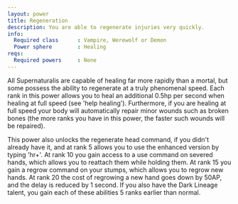 ```yaml
---
layout: power
title: Regeneration
description: You are able to regenerate injuries very quickly.
info:
  Required class      : Vampire, Werewolf or Demon
  Power sphere        : Healing
reqs:
  Required powers     : None
---
```


All Supernaturalis are capable of healing far more rapidly than a mortal, but
some possess the ability to regenerate at a truly phenomenal speed.  Each rank
in this power allows you to heal an additional 0.5hp per second when healing at
full speed (see 'help healing').  Furthermore, if you are healing at full speed
your body will automatically repair minor wounds such as broken bones (the more
ranks you have in this power, the faster such wounds will be repaired).

This power also unlocks the regenerate head command, if you didn't already have
it, and at rank 5 allows you to use the enhanced version by typing 'hr+'.  At
rank 10 you gain access to a use command on severed hands, which allows you
to reattach them while holding them.  At rank 15 you gain a regrow command on
your stumps, which allows you to regrow new hands.  At rank 20 the cost of
regrowing a new hand goes down by 50AP, and the delay is reduced by 1 second.
If you also have the Dark Lineage talent, you gain each of these abilities 5
ranks earlier than normal.
